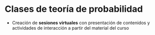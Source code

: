 # Clases de teoría de probabilidad

- Creación de **sesiones virtuales** con presentación de contenidos y actividades de interacción a partir del material del curso